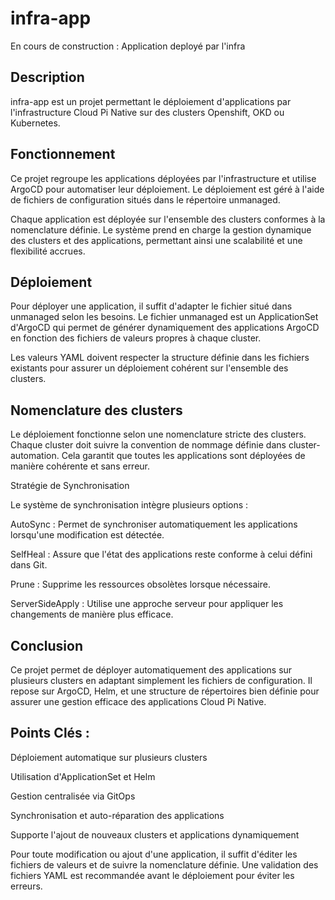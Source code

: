 
# infra-app

En cours de construction : Application deployé par l'infra

## Description

infra-app est un projet permettant le déploiement d'applications par l'infrastructure Cloud Pi Native sur des clusters Openshift, OKD ou Kubernetes.

## Fonctionnement

Ce projet regroupe les applications déployées par l'infrastructure et utilise ArgoCD pour automatiser leur déploiement. Le déploiement est géré à l'aide de fichiers de configuration situés dans le répertoire unmanaged.

Chaque application est déployée sur l'ensemble des clusters conformes à la nomenclature définie. Le système prend en charge la gestion dynamique des clusters et des applications, permettant ainsi une scalabilité et une flexibilité accrues.

## Déploiement

Pour déployer une application, il suffit d'adapter le fichier situé dans unmanaged selon les besoins.
Le fichier unmanaged est un ApplicationSet d'ArgoCD qui permet de générer dynamiquement des applications ArgoCD en fonction des fichiers de valeurs propres à chaque cluster.

Les valeurs YAML doivent respecter la structure définie dans les fichiers existants pour assurer un déploiement cohérent sur l'ensemble des clusters.

## Nomenclature des clusters

Le déploiement fonctionne selon une nomenclature stricte des clusters. Chaque cluster doit suivre la convention de nommage définie dans cluster-automation. Cela garantit que toutes les applications sont déployées de manière cohérente et sans erreur.

Stratégie de Synchronisation

Le système de synchronisation intègre plusieurs options :

AutoSync : Permet de synchroniser automatiquement les applications lorsqu'une modification est détectée.

SelfHeal : Assure que l'état des applications reste conforme à celui défini dans Git.

Prune : Supprime les ressources obsolètes lorsque nécessaire.

ServerSideApply : Utilise une approche serveur pour appliquer les changements de manière plus efficace.

## Conclusion

Ce projet permet de déployer automatiquement des applications sur plusieurs clusters en adaptant simplement les fichiers de configuration. Il repose sur ArgoCD, Helm, et une structure de répertoires bien définie pour assurer une gestion efficace des applications Cloud Pi Native.

## Points Clés :

Déploiement automatique sur plusieurs clusters

Utilisation d'ApplicationSet et Helm

Gestion centralisée via GitOps

Synchronisation et auto-réparation des applications

Supporte l'ajout de nouveaux clusters et applications dynamiquement

Pour toute modification ou ajout d'une application, il suffit d'éditer les fichiers de valeurs et de suivre la nomenclature définie. Une validation des fichiers YAML est recommandée avant le déploiement pour éviter les erreurs.